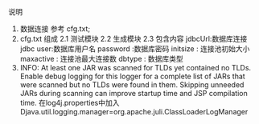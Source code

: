 说明
1. 数据连接
	参考 cfg.txt;
2. cfg.txt 组成
	2.1 测试模块
	2.2 生成模块
	2.3 包含内容
		jdbcUrl:数据库连接 jdbc
		user:数据库用户名
		password :数据库密码
		initsize : 连接池初始大小
		maxactive : 连接池最大连接数
		dbtype : 数据库类型
3. INFO: At least one JAR was scanned for TLDs yet contained no TLDs. Enable debug logging for this logger for a complete list of JARs that were scanned but no TLDs were found in them. Skipping unneeded JARs during scanning can improve startup time and JSP compilation time.
	在log4j.properties中加入
	Djava.util.logging.manager=org.apache.juli.ClassLoaderLogManager